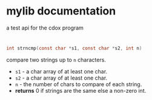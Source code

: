 # mylib documentation
a test api for the cdox program
 
#
```C
int strncmp(const char *s1, const char *s2, int n) 
```
compare two strings up to `n` characters.
- `s1` - a char array of at least one char.
- `s2` - a char array of at least one char.
- `n` - the number of chars to compare of each string.
- **returns** 0 if strings are the same else a non-zero int.

<br>

